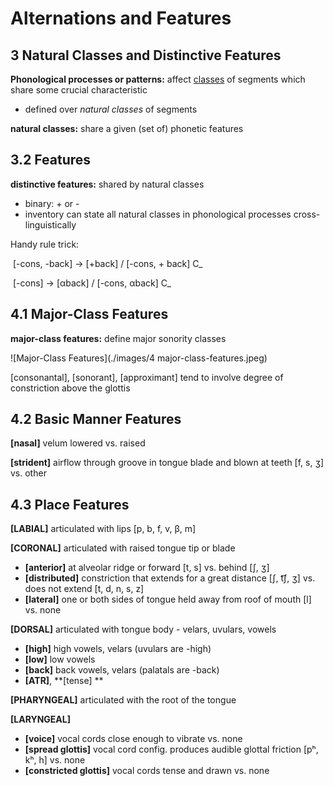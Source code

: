 # Alternations and Features

## 3 Natural Classes and Distinctive Features

**Phonological processes or patterns:** affect <u>classes</u> of segments which share some crucial characteristic  

- defined over *natural classes* of segments  

**natural classes:** share a given (set of) phonetic features  

## 3.2 Features

**distinctive features:** shared by natural classes  

- binary: + or -  
- inventory can state all natural classes in phonological processes cross-linguistically  

Handy rule trick:  

​		[-cons, -back] -> [+back] / [-cons, + back] C_  

​		[-cons] -> [αback] / [-cons, αback] C_  

## 4.1 Major-Class Features

**major-class features:** define major sonority classes  

![Major-Class Features](./images/4 major-class-features.jpeg)

[consonantal], [sonorant], [approximant] tend to involve degree of constriction above the glottis  

## 4.2 Basic Manner Features

**[nasal]** velum lowered vs. raised   

**[strident]** airflow through groove in tongue blade and blown at teeth [f, s, ʒ] vs. other  

## 4.3 Place Features

**[LABIAL]** articulated with lips [p, b, f, v, β, m]  

**[CORONAL]** articulated with raised tongue tip or blade   

- **[anterior]** at alveolar ridge or forward [t, s] vs. behind [ʃ, ʒ]  
- **[distributed]** constriction that extends for a great distance [ʃ, t͡ʃ, ʒ] vs. does not extend [t, d, n, s, z]  
- **[lateral]** one or both sides of tongue held away from roof of mouth [l] vs. none

**[DORSAL]** articulated with tongue body - velars, uvulars, vowels  

- **[high]** high vowels, velars (uvulars are -high)  
- **[low]** low vowels  
- **[back]** back vowels, velars (palatals are -back)  
- **[ATR]**, **[tense] ** 

**[PHARYNGEAL]** articulated with the root of the tongue  

**[LARYNGEAL]**  

- **[voice]** vocal cords close enough to vibrate vs. none  
- **[spread glottis]** vocal cord config. produces audible glottal friction [pʰ, kʰ, h] vs. none  
- **[constricted glottis]** vocal cords tense and drawn vs. none  





